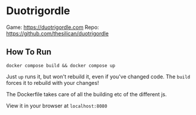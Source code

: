 # Duotrigordle

Game: https://duotrigordle.com
Repo: https://github.com/thesilican/duotrigordle

## How To Run

`docker compose build && docker compose up`

Just `up` runs it, but won't rebuild it, even if you've changed code.
The `build` forces it to rebuild with your changes!

The Dockerfile takes care of all the building etc of the different js.

View it in your browser at `localhost:8080`
